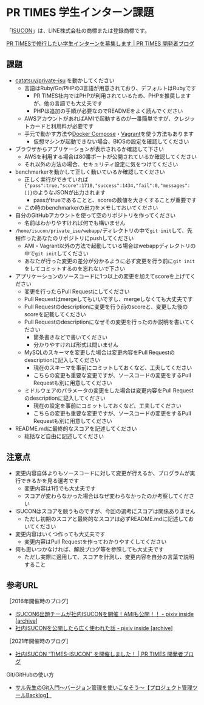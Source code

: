 # PR TIMES 学生インターン課題

「[ISUCON](https://isucon.net)」は、LINE株式会社の商標または登録商標です。

[PR TIMESで修行したい学生インターンを募集します | PR TIMES 開発者ブログ](https://developers.prtimes.jp/2021/08/25/prtimes-intern-202108/)

## 課題

* [catatsuy/private-isu](https://github.com/catatsuy/private-isu) を動かしてください
  * 言語はRuby/Go/PHPの3言語が用意されており、デフォルトはRubyです
    * PR TIMES社内ではPHPが利用されているため、PHPを推奨しますが、他の言語でも大丈夫です
    * PHPは追加の手順が必要なのでREADMEをよく読んでください
  * AWSアカウントがあればAMIで起動するのが一番簡単ですが、クレジットカードと利用料が必要です
  * 手元で動かす方法や[Docker Compose](https://www.docker.com/)・[Vagrant](https://www.vagrantup.com/)を使う方法もあります
    * 仮想マシンが起動できない場合、BIOSの設定を確認してください
* ブラウザからアプリケーションが表示されるか確認して下さい
  * AWSを利用する場合は80番ポートが公開されているか確認してください
  * それ以外の方法の場合、セキュリティ設定に気をつけてください
* benchmarkerを動かして正しく動いているか確認してください
  * 正しく実行ができていれば`{"pass":true,"score":1710,"success":1434,"fail":0,"messages":[]}`のようなJSONが出力されます
    * passがtrueであることと、scoreの数値を大きくすることが重要です
  * この時のbenchmarkerの出力をメモしておいてください
* 自分のGitHubアカウントを使って空のリポジトリを作ってください
  * 名前はわかりやすければ何でも構いません
* `/home/isucon/private_isu/webapp/`ディレクトリの中で`git init`して、先程作ったあなたのリポジトリにpushしてください
  * AMI・Vagrant以外の方法で起動している場合はwebappディレクトリの中で`git init`してください
  * あなたが行った変更の差分が分かるように必ず変更を行う前に`git init`をしてコミットするのを忘れないで下さい
* アプリケーションのソースコードに1つ以上の変更を加えてscoreを上げてください
  * 変更を行ったらPull Requestにしてください
  * Pull Requestはmergeしてもいいですし、mergeしなくても大丈夫です
  * Pull Requestのdescriptionに変更を行う前のscoreと、変更した後のscoreを記載してください
  * Pull Requestのdescriptionになぜその変更を行ったのか説明を書いてください
    * 箇条書きなどで書いてください
    * 分かりやすければ形式は問いません
  * MySQLのスキーマを変更した場合は変更内容をPull Requestのdescriptionに記入してください
    * 現在のスキーマを事前にコミットしておくなど、工夫してください
    * こちらの変更も重要な変更ですが、ソースコードの変更をするPull Requestも別に用意してください
  * ミドルウェアのパラメータの変更をした場合は変更内容をPull Requestのdescriptionに記入してください
    * 現在の設定を事前にコミットしておくなど、工夫してください
    * こちらの変更も重要な変更ですが、ソースコードの変更をするPull Requestも別に用意してください
* README.mdに最終的なスコアを記述してください
  * 総括など自由に記述してください

## 注意点

* 変更内容自体よりもソースコードに対して変更が行えるか、プログラムが実行できるかを見る選考です
  * 変更内容は1行でも大丈夫です
  * スコアが変わらなかった場合はなぜ変わらなかったのか考察してください
* ISUCONはスコアを競うものですが、今回の選考にスコアは関係ありません
  * ただし初期のスコアと最終的なスコアは必ずREADME.mdに記述しておいてください
* 変更内容はいくつ作っても大丈夫です
  * 変更内容はPull Requestを作ってわかりやすくしてください
* 何も思いつかなければ、解説ブログ等を参照しても大丈夫です
  * ただし実際に適用して、スコアを計測し、変更内容を自分の言葉で説明すること

## 参考URL

［2016年開催時のブログ］

* [ISUCON6出題チームが社内ISUCONを開催！AMIも公開！！ - pixiv inside [archive]](https://devpixiv.hatenablog.com/entry/2016/05/18/115206)
* [社内ISUCONを公開したら広く使われた話 - pixiv inside [archive]](https://devpixiv.hatenablog.com/entry/2016/09/26/130112)

［2021年開催時のブログ］

* [社内ISUCON “TIMES-ISUCON” を開催しました！ | PR TIMES 開発者ブログ](https://developers.prtimes.jp/2021/06/04/times-isucon-1/)

Git/GitHubの使い方

* [サル先生のGit入門〜バージョン管理を使いこなそう〜【プロジェクト管理ツールBacklog】](https://backlog.com/ja/git-tutorial/)
